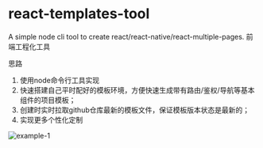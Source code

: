 # react-templates-tool
A simple node cli tool to create react/react-native/react-multiple-pages. 前端工程化工具

思路
1. 使用node命令行工具实现
2. 快速搭建自己平时配好的模板环境，方便快速生成带有路由/鉴权/导航等基本组件的项目模板；
3. 创建时实时拉取github仓库最新的模板文件，保证模板版本状态是最新的；
4. 实现更多个性化定制



![example-1](/Users/greygao/Desktop/self/node/bs-cli/assets/example-1.png)